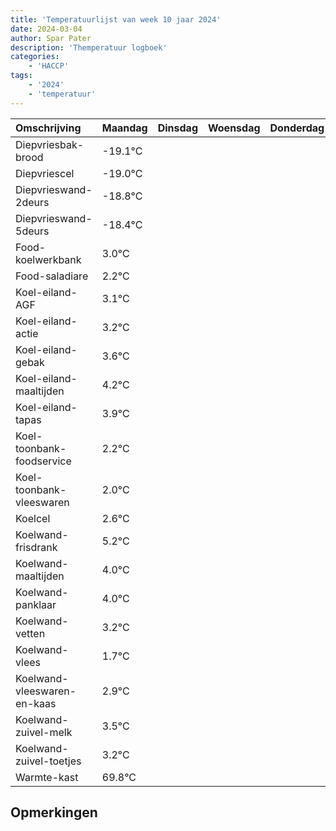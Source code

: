 ```yaml
---
title: 'Temperatuurlijst van week 10 jaar 2024'
date: 2024-03-04
author: Spar Pater
description: 'Themperatuur logboek'
categories:
    - 'HACCP'
tags:
    - '2024'
    - 'temperatuur'
---
```

|Omschrijving|Maandag|Dinsdag|Woensdag|Donderdag|Vrijdag|Zaterdag|Zondag|
|:---|:---|:---|:---|:---|:---|:---|:---|
|Diepvriesbak-brood|-19.1°C| | | | | | |
|Diepvriescel|-19.0°C| | | | | | |
|Diepvrieswand-2deurs|-18.8°C| | | | | | |
|Diepvrieswand-5deurs|-18.4°C| | | | | | |
|Food-koelwerkbank|3.0°C| | | | | | |
|Food-saladiare|2.2°C| | | | | | |
|Koel-eiland-AGF|3.1°C| | | | | | |
|Koel-eiland-actie|3.2°C| | | | | | |
|Koel-eiland-gebak|3.6°C| | | | | | |
|Koel-eiland-maaltijden|4.2°C| | | | | | |
|Koel-eiland-tapas|3.9°C| | | | | | |
|Koel-toonbank-foodservice|2.2°C| | | | | | |
|Koel-toonbank-vleeswaren|2.0°C| | | | | | |
|Koelcel|2.6°C| | | | | | |
|Koelwand-frisdrank|5.2°C| | | | | | |
|Koelwand-maaltijden|4.0°C| | | | | | |
|Koelwand-panklaar|4.0°C| | | | | | |
|Koelwand-vetten|3.2°C| | | | | | |
|Koelwand-vlees|1.7°C| | | | | | |
|Koelwand-vleeswaren-en-kaas|2.9°C| | | | | | |
|Koelwand-zuivel-melk|3.5°C| | | | | | |
|Koelwand-zuivel-toetjes|3.2°C| | | | | | |
|Warmte-kast|69.8°C| | | | | | |

## Opmerkingen


